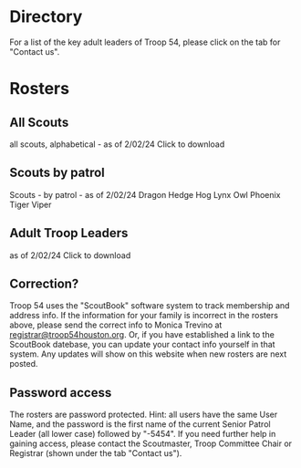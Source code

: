
# Directory

For a list of the key adult leaders of Troop 54, please click on the tab for "Contact us".

# Rosters

## All Scouts  
all scouts, alphabetical - as of 2/02/24   Click to download

## Scouts by patrol
Scouts - by patrol - as of 2/02/24
  	Dragon 	Hedge Hog 	Lynx 	Owl 	Phoenix 	Tiger 	Viper

## Adult Troop Leaders  
as of 2/02/24       Click to download

## Correction?   
Troop 54 uses the "ScoutBook" software system to track membership and address info.  If the information for your family is incorrect in the rosters above, please send the correct info to Monica Trevino at registrar@troop54houston.org.  Or, if you have established a link to the ScoutBook datebase, you can update your contact info yourself in that system.  Any updates will show on this website when new rosters are next posted.

## Password access
The rosters are password protected.  Hint:  all users have the same User Name, and the password is the first name of the current Senior Patrol Leader (all lower case) followed by "-5454".  If you need further help in gaining access, please contact the Scoutmaster, Troop Committee Chair or Registrar (shown under the tab "Contact us").

 
